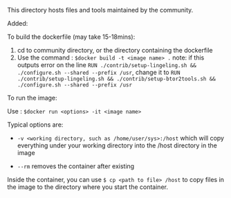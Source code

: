 This directory hosts files and tools maintained by the community.


Added:

To build the dockerfile (may take 15-18mins):
  1. cd to community directory, or the directory containing the dockerfile
  2. Use the command : `$docker build -t <image name> .`
    note: if this outputs error on the line `RUN ./contrib/setup-lingeling.sh && ./configure.sh --shared --prefix /usr`, change it to `RUN ./contrib/setup-lingeling.sh && ./contrib/setup-btor2tools.sh && ./configure.sh --shared --prefix /usr`
  

To run the image: 

  Use : `$docker run <options> -it <image name>` 
  
  Typical options are: 
  
   * `-v <working directory, such as /home/user/sys>:/host` which will copy everything under your working directory into the /host directory in the image
    
  * `--rm` removes the container after existing
    
  Inside the container, you can use `$ cp <path to file> /host` to copy files in the image to the directory where you start the container.
